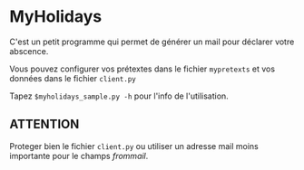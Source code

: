 # MyHolidays
C'est un petit programme qui permet de générer un mail pour déclarer votre abscence.   

Vous pouvez configurer vos prétextes dans le fichier `mypretexts` et vos données dans le fichier `client.py`  

Tapez `$myholidays_sample.py -h` pour l'info de l'utilisation.

## ATTENTION
Proteger bien le fichier `client.py` ou utiliser un adresse mail moins importante pour le champs *frommail*.
